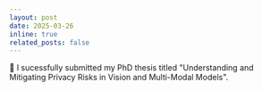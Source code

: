 ```yaml
---
layout: post
date: 2025-03-26
inline: true
related_posts: false
---
```

:blue_book: I sucessfully submitted my PhD thesis titled "Understanding and Mitigating Privacy Risks
in Vision and Multi-Modal Models".
